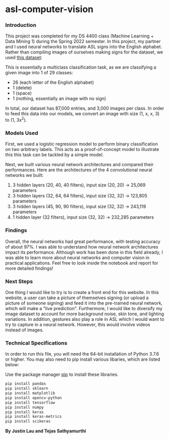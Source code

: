 # asl-computer-vision

### Introduction
This project was completed for my DS 4400 class (Machine Learning + Data Mining 1) during the Spring 2022 semester. In this project, my partner and I used neural networks to translate ASL signs into the English alphabet. Rather than compiling images of ourselves making signs for the dataset, we used [this dataset](https://www.kaggle.com/grassknoted/asl-alphabet): 

This is essentially a multiclass classification task, as we are classifying a given image into 1 of 29 classes: 
- 26 (each letter of the English alphabet) 
- 1 (delete) 
- 1 (space)
- 1 (nothing, essentially an image with no sign)

In total, our dataset has 87,000 entries, and 3,000 images per class. In order to feed this data into our models, we convert an image with size (1, x, x, 3) to (1, 3x<sup>2</sup>).

### Models Used
First, we used a logistic regression model to perform binary classification on two arbitrary labels. This acts as a proof-of-concept model to illustrate this this task can be tackled by a simple model.

Next, we built various neural network architectures and compared their performances. Here are the architectures of the 4 convolutional neural networks we built:
1. 3 hidden layers (20, 40, 40 filters), input size (20, 20) → 25,069 parameters
2. 3 hidden layers (32, 64, 64 filters), input size (32, 32) → 123,805 parameters
3. 3 hidden layers (45, 90, 90 filters), input size (32, 32) → 243,119 parameters
4. 1 hidden layer (32 filters), input size (32, 32) → 232,285 parameters

### Findings
Overall, the neural networks had great performance, with testing accuracy of about 97%. I was able to understand how neural network architectures impact its performance. Although work has been done in this field already, I was able to learn more about neural networks and computer vision in practical applications. Feel free to look inside the notebook and report for more detailed findings!

### Next Steps
One thing I would like to try is to create a front end for this website. In this website, a user can take a picture of themselves signing (or upload a picture of someone signing) and feed it into the pre-trained neural network, which will make a "live prediction". Furthermore, I would like to diversify my image dataset to account for more background noise, skin tone, and lighting variations. In addition, gestures also play a role in ASL which I would want to try to capture in a neural network. However, this would involve videos instead of images.

### Technical Specifications
In order to run this file, you will need the 64-bit installation of Python 3.7.6 or higher. You may also need to pip install various libaries, which are listed below:

Use the package manager [pip](https://pip.pypa.io/en/stable/) to install these libraries.

```bash
pip install pandas
pip install sklearn
pip install matplotlib
pip install opencv-python
pip install tensorflow
pip install numpy
pip install keras
pip install keras-metrics
pip install scikeras
```

**By Justin Lau and Tejas Sathyamurthi**
